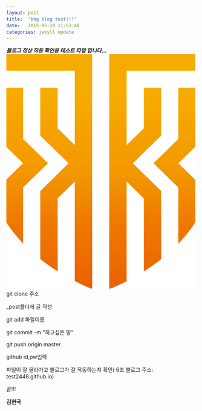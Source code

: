 ```yaml
---
layout: post
title:  "khg blog test!!!"
date:   2015-05-20 11:53:48
categories: jekyll update
---
```

***블로그 정상 작동 확인용 테스트 파일 입니다...***
![kut logo](kut_logo.gif)
git clone 주소

_post폴더에 글 작성

git add 파일이름

git commit -m "하고싶은 말" 

git push origin master

github id,pw입력

파일이 잘 올라가고 블로그가 잘 작동하는지 확인( 6조 블로그 주소: test2448.github.io)

끝!!!

**김현국**
